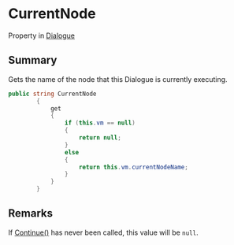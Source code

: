 # CurrentNode

Property in [Dialogue](/api/csharp/yarn.dialogue.md)

## Summary


Gets the name of the node that this Dialogue is currently
executing.


```csharp
public string CurrentNode
        {
            get
            {
                if (this.vm == null)
                {
                    return null;
                }
                else
                {
                    return this.vm.currentNodeName;
                }
            }
        }
```

## Remarks

If  <a href="yarn.dialogue.continue.md">Continue()</a>  has never been called, this
value will be `null`.

